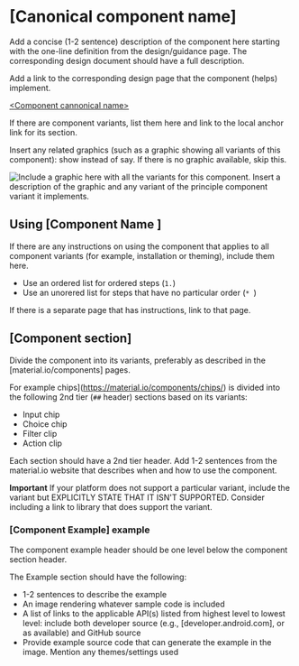 <!--docs:
title: ""
layout: detail
section: components
excerpt: "This is the template for the developer usage article for material.io."
iconId:
path: /
api_doc_root:
initial_release:
-->
<!--initial_release field required with first platform version supported -->
<!-- this is a usage article template for the material.io developer site.
<!--
Replace all instances of '<>' with your content (such as the component name you usually use)

Replace all uses of block quotes with relevant content.
-->

# \[Canonical component name\]

Add a concise (1-2 sentence) description of the component here starting with the one-line definition from the design/guidance page. The corresponding design document should have a full description.

Add a link to the corresponding design page that the component (helps) implement.

[\<Component cannonical name\>](https://material.io/components/<component>)

If there are component variants, list them here and link to the local anchor link for its section.

Insert any related graphics (such as a graphic showing all variants of this component): show instead of say. If there is no graphic available, skip this. 

<img src="" alt="Include a graphic here with all the variants for this component. Insert a description of the graphic and any variant of the principle component variant it implements.">

## Using \[Component Name \]

If there are any instructions on using the component that applies to all component variants (for example, installation or theming), include them here.

* Use an ordered list for ordered steps (`1.`)
* Use an unorered list for steps that have no particular order (`* `)

If there is a separate page that has instructions, link to that page.


## \[Component section\]
Divide the component into its variants, preferably as described in the [material.io/components] pages.


For example chips](https://material.io/components/chips/) is divided into the following 2nd tier (`##` header) sections based on its variants:

* Input chip
* Choice chip
* Filter clip
* Action clip

Each section should have a 2nd tier header. Add 1-2 sentences from the material.io website that describes when and how to use the component.

**Important** If your platform does not support a particular variant, include the variant but EXPLICITLY STATE THAT IT ISN'T SUPPORTED. Consider including a link to library that does support the variant.


### \[Component Example\] example

The component example header should be one level below the component section header.

The Example section should have the following:
* 1-2 sentences to describe the example
* An image rendering whatever sample code is included
* A list of links to the applicable API(s) listed from highest level to lowest level: include both developer source (e.g., [developer.android.com], or as available) and GitHub source
* Provide example source code that can generate the example in the image. Mention any themes/settings used
